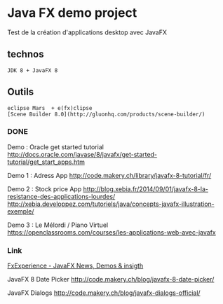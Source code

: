 # Java FX demo project

Test de la création d'applications desktop avec JavaFX


## technos

	JDK 8 + JavaFX 8


## Outils
	
	eclipse Mars  + e(fx)clipse
	[Scene Builder 8.0](http://gluonhq.com/products/scene-builder/)


### DONE

Demo  : Oracle get started tutorial
http://docs.oracle.com/javase/8/javafx/get-started-tutorial/get_start_apps.htm

Demo 1 : Adress App
http://code.makery.ch/library/javafx-8-tutorial/fr/

Demo 2 : Stock price App
http://blog.xebia.fr/2014/09/01/javafx-8-la-resistance-des-applications-lourdes/
http://xebia.developpez.com/tutoriels/java/concepts-javafx-illustration-exemple/

Demo 3 : Le Mélordi / Piano Virtuel
https://openclassrooms.com/courses/les-applications-web-avec-javafx


### Link

[FxExperience - JavaFX News, Demos & insigth](http://fxexperience.com/)

JavaFX 8 Date Picker
http://code.makery.ch/blog/javafx-8-date-picker/

JavaFX Dialogs
http://code.makery.ch/blog/javafx-dialogs-official/


	